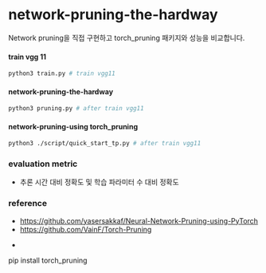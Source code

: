# network-pruning-the-hardway
Network pruning을 직접 구현하고 torch_pruning 패키지와 성능을 비교합니다. 


#### train vgg 11
```bash
python3 train.py # train vgg11
```

#### network-pruning-the-hardway
```bash
python3 pruning.py # after train vgg11
```

#### network-pruning-using torch_pruning
```bash
python3 ./script/quick_start_tp.py # after train vgg11
```

### evaluation metric
-  추론 시간 대비 정확도 및 학습 파라미터 수 대비 정확도

### reference 
- https://github.com/yasersakkaf/Neural-Network-Pruning-using-PyTorch
- https://github.com/VainF/Torch-Pruning
- ```python
pip install torch_pruning
```
